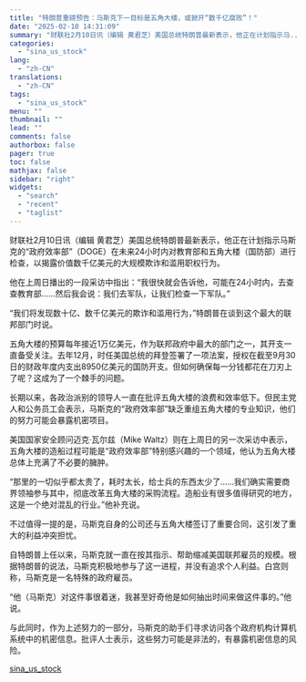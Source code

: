 ```yaml
---
title: "特朗普重磅预告：马斯克下一目标是五角大楼，或掀开“数千亿腐败”！"
date: "2025-02-10 14:31:09"
summary: "财联社2月10日讯（编辑 黄君芝）美国总统特朗普最新表示，他正在计划指示马..."
categories:
  - "sina_us_stock"
lang:
  - "zh-CN"
translations:
  - "zh-CN"
tags:
  - "sina_us_stock"
menu: ""
thumbnail: ""
lead: ""
comments: false
authorbox: false
pager: true
toc: false
mathjax: false
sidebar: "right"
widgets:
  - "search"
  - "recent"
  - "taglist"
---
```


财联社2月10日讯（编辑 黄君芝）美国总统特朗普最新表示，他正在计划指示马斯克的“政府效率部”（DOGE）在未来24小时内对教育部和五角大楼（国防部）进行检查，以揭露价值数千亿美元的大规模欺诈和滥用职权行为。

他在上周日播出的一段采访中指出：“我很快就会告诉他，可能在24小时内，去查查教育部……然后我会说：我们去军队，让我们检查一下军队。”

“我们将发现数十亿、数千亿美元的欺诈和滥用行为，”特朗普在谈到这个最大的联邦部门时说。

五角大楼的预算每年接近1万亿美元，作为联邦政府中最大的部门之一，其开支一直备受关注。去年12月，时任美国总统的拜登签署了一项法案，授权在截至9月30日的财政年度内支出8950亿美元的国防开支。但如何确保每一分钱都花在刀刃上了呢？这成为了一个棘手的问题。

长期以来，各政治派别的领导人一直在批评五角大楼的浪费和效率低下。但民主党人和公务员工会表示，马斯克的“政府效率部”缺乏重组五角大楼的专业知识，他们的努力可能会暴露机密项目。

美国国家安全顾问迈克·瓦尔兹（Mike Waltz）则在上周日的另一次采访中表示，五角大楼的造船过程可能是“政府效率部”特别感兴趣的一个领域，他认为五角大楼总体上充满了不必要的臃肿。

“那里的一切似乎都太贵了，耗时太长，给士兵的东西太少了……我们确实需要商界领袖参与其中，彻底改革五角大楼的采购流程。造船业有很多值得研究的地方，这是一个绝对混乱的行业。”他补充说。

不过值得一提的是，马斯克自身的公司还与五角大楼签订了重要合同，这引发了重大的利益冲突担忧。

自特朗普上任以来，马斯克就一直在按其指示、帮助缩减美国联邦雇员的规模。根据特朗普的说法，马斯克积极地参与了这一进程，并没有追求个人利益。白宫则称，马斯克是一名特殊的政府雇员。

“他（马斯克）对这件事很着迷，我甚至好奇他是如何抽出时间来做这件事的。”他说。

与此同时，作为上述努力的一部分，马斯克的助手们寻求访问各个政府机构计算机系统中的机密信息。批评人士表示，这些努力可能是非法的，有暴露机密信息的风险。

[sina_us_stock](https://finance.sina.com.cn/roll/2025-02-10/doc-ineiyprh3696254.shtml)
